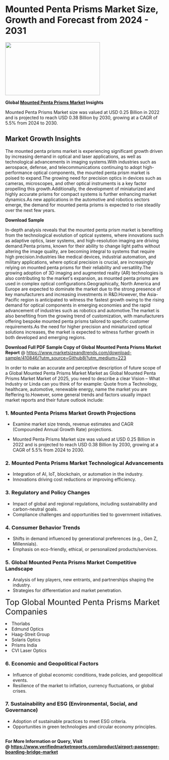 <H1>Mounted Penta Prisms Market Size, Growth and Forecast from 2024 - 2031</H1><img class="aligncenter size-medium wp-image-584254" src="https://thirdeyenews.in/wp-content/uploads/2024/09/Global-Market-Research-300x168.jpeg" alt="" width="300" height="168" /><p><strong>Global&nbsp;<a href="https://www.marketsizeandtrends.com/download-sample/410846/?utm_source=Github8j?utm_medium=223">Mounted Penta Prisms Market</a> Insights</strong></p><p>Mounted Penta Prisms Market size was valued at USD 0.25 Billion in 2022 and is projected to reach USD 0.38 Billion by 2030, growing at a CAGR of 5.5% from 2024 to 2030.</p><p><h2>Market Growth Insights</h2> <p>The mounted penta prisms market is experiencing significant growth driven by increasing demand in optical and laser applications, as well as technological advancements in imaging systems.With industries such as aerospace, defense, and telecommunications continuing to adopt high-performance optical components, the mounted penta prism market is poised to expand.The growing need for precision optics in devices such as cameras, microscopes, and other optical instruments is a key factor propelling this growth.Additionally, the development of miniaturized and highly accurate prisms for compact systems is further enhancing market dynamics.As new applications in the automotive and robotics sectors emerge, the demand for mounted penta prisms is expected to rise steadily over the next few years.</p> <p><strong>Download Sample</strong></p> <p>In-depth analysis reveals that the mounted penta prism market is benefiting from the technological evolution of optical systems, where innovations such as adaptive optics, laser systems, and high-resolution imaging are driving demand.Penta prisms, known for their ability to change light paths without altering the image quality, are becoming integral to systems that require high precision.Industries like medical devices, industrial automation, and military applications, where optical precision is crucial, are increasingly relying on mounted penta prisms for their reliability and versatility.The growing adoption of 3D imaging and augmented reality (AR) technologies is also contributing to the market's expansion, as mounted penta prisms are used in complex optical configurations.Geographically, North America and Europe are expected to dominate the market due to the strong presence of key manufacturers and increasing investments in R&D.However, the Asia-Pacific region is anticipated to witness the fastest growth owing to the rising demand for optical components in emerging economies and the rapid advancement of industries such as robotics and automotive.The market is also benefiting from the growing trend of customization, with manufacturers offering bespoke mounted penta prisms tailored to specific customer requirements.As the need for higher precision and miniaturized optical solutions increases, the market is expected to witness further growth in both developed and emerging regions.</p> <p><span class=""><strong>Download Full PDF Sample Copy of Global Mounted Penta Prisms Market Report</strong> @ <a href="https://www.marketsizeandtrends.com/download-sample/410846/?utm_source=Github8j?utm_medium=223" target="_blank">https://www.marketsizeandtrends.com/download-sample/410846/?utm_source=Github8j?utm_medium=223</a></span></p><p>In order to make an accurate and perceptive description of future scope of a Global&nbsp;Mounted Penta Prisms Market Market as Global&nbsp;Mounted Penta Prisms Market Market of 2025, you need to describe a clear Vision &ndash; What Industry or Linda can you think of for example: Quote from a Technology, healthcare, automotive, renewable energy, name the market you are Reffering to.However, some general trends and factors usually impact market reports and their future outlook include:</p><h3>1.&nbsp;<strong>Mounted Penta Prisms Market Growth Projections</strong></h3><ul><li>Examine market size trends, revenue estimates and CAGR (Compounded Annual Growth Rate) projections.</li><li><p>Mounted Penta Prisms Market size was valued at USD 0.25 Billion in 2022 and is projected to reach USD 0.38 Billion by 2030, growing at a CAGR of 5.5% from 2024 to 2030.</p></li></ul><h3>2.&nbsp;<strong>Mounted Penta Prisms Market Technological Advancements</strong></h3><ul><li>Integration of AI, IoT, blockchain, or automation in the industry.</li><li>Innovations driving cost reductions or improving efficiency.</li></ul><h3>3.&nbsp;<strong>Regulatory and Policy Changes</strong></h3><ul><li>Impact of global and regional regulations, including sustainability and carbon-neutral goals.</li><li>Compliance challenges and opportunities tied to government initiatives.</li></ul><h3>4.&nbsp;<strong>Consumer Behavior Trends</strong></h3><ul><li>Shifts in demand influenced by generational preferences (e.g., Gen Z, Millennials).</li><li>Emphasis on eco-friendly, ethical, or personalized products/services.</li></ul><h3>5.&nbsp;<strong>Global Mounted Penta Prisms Market Competitive Landscape</strong></h3><ul><li>Analysis of key players, new entrants, and partnerships shaping the industry.</li><li>Strategies for differentiation and market penetration.</li></ul><p data-pm-slice="1 1 []"><span style="color: inherit; font-family: inherit; font-size: 25px;">Top Global Mounted Penta Prisms Market Companies</span></p><div class="" data-test-id=""><p><li>Thorlabs</li><li> Edmund Optics</li><li> Haag-Streit Group</li><li> Solaris Optics</li><li> Prisms India</li><li> CVI Laser Optics</li></p></div><h3>6.&nbsp;<strong>Economic and Geopolitical Factors</strong></h3><ul><li>Influence of global economic conditions, trade policies, and geopolitical events.</li><li>Resilience of the market to inflation, currency fluctuations, or global crises.</li></ul><h3>7.&nbsp;<strong>Sustainability and ESG (Environmental, Social, and Governance)</strong></h3><ul><li>Adoption of sustainable practices to meet ESG criteria.</li><li>Opportunities in green technologies and circular economy principles.</li></ul><h2><strong style="font-size: 14px;">For More Information or Query, Visit @&nbsp;</strong><a style="background-color: #ffffff; font-size: 14px;" href="https://www.marketsizeandtrends.com/report/mounted-penta-prisms-market/" target="_blank">https://www.verifiedmarketreports.com/product/airport-passenger-boarding-bridge-market</a></h2>